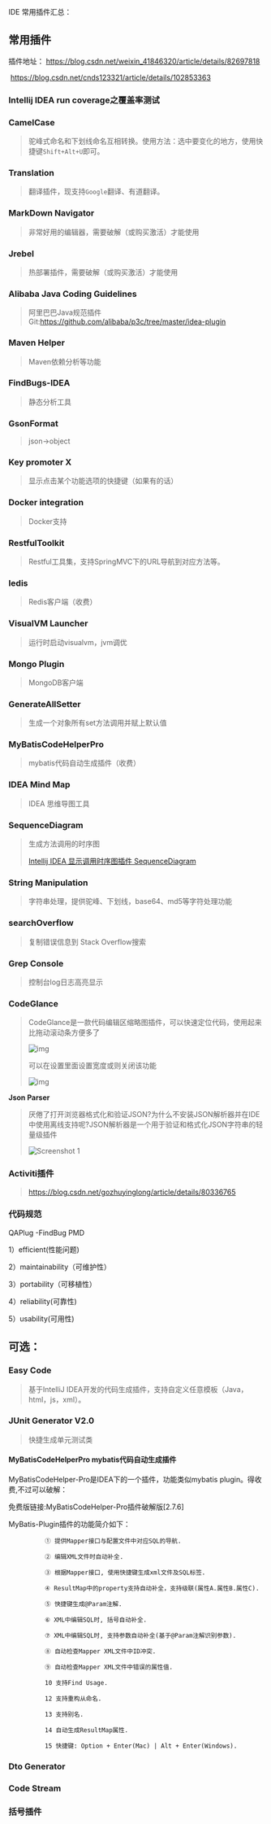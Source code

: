 IDE 常用插件汇总：

## 常用插件

插件地址： https://blog.csdn.net/weixin_41846320/article/details/82697818 

​				  https://blog.csdn.net/cnds123321/article/details/102853363 

### Intellij IDEA run coverage之覆盖率测试



### CamelCase

> 驼峰式命名和下划线命名互相转换。使用方法：选中要变化的地方，使用快捷键`Shift+Alt+U`即可。

### Translation

> 翻译插件，现支持`Google`翻译、有道翻译。

### MarkDown Navigator

> 非常好用的编辑器，需要破解（或购买激活）才能使用

### Jrebel

> 热部署插件，需要破解（或购买激活）才能使用

### Alibaba Java Coding Guidelines

> 阿里巴巴Java规范插件
> Git:https://github.com/alibaba/p3c/tree/master/idea-plugin

### Maven Helper

> Maven依赖分析等功能

### FindBugs-IDEA

> 静态分析工具

### GsonFormat

> json->object

### Key promoter X

> 显示点击某个功能选项的快捷键（如果有的话）

### Docker integration

> Docker支持

### RestfulToolkit

> Restful工具集，支持SpringMVC下的URL导航到对应方法等。

### Iedis

> Redis客户端（收费）

### VisualVM Launcher

> 运行时启动visualvm，jvm调优

### Mongo Plugin

> MongoDB客户端

### GenerateAllSetter

> 生成一个对象所有set方法调用并赋上默认值

### MyBatisCodeHelperPro

> mybatis代码自动生成插件（收费）

### IDEA Mind Map

> IDEA 思维导图工具

### SequenceDiagram

> 生成方法调用的时序图
>
>  [Intellij IDEA 显示调用时序图插件 SequenceDiagram](https://www.cnblogs.com/QuestionsZhang/p/11319529.html) 

### String Manipulation

> 字符串处理，提供驼峰、下划线，base64、md5等字符处理功能

### searchOverflow  

> 复制错误信息到 Stack Overflow搜索

### Grep Console

> 控制台log日志高亮显示

### CodeGlance 

> CodeGlance是一款代码编辑区缩略图插件，可以快速定位代码，使用起来比拖动滚动条方便多了
>
> ![img](https://img-blog.csdnimg.cn/20191017225708994.png?x-oss-process=image/watermark,type_ZmFuZ3poZW5naGVpdGk,shadow_10,text_aHR0cHM6Ly9ibG9nLmNzZG4ubmV0L0NTRE4yNDk3MjQyMDQx,size_16,color_FFFFFF,t_70)
>
> 可以在设置里面设置宽度或则关闭该功能
>
> ![img](https://img-blog.csdnimg.cn/20191018064249628.png?x-oss-process=image/watermark,type_ZmFuZ3poZW5naGVpdGk,shadow_10,text_aHR0cHM6Ly9ibG9nLmNzZG4ubmV0L0NTRE4yNDk3MjQyMDQx,size_16,color_FFFFFF,t_70)

  **Json Parser** 

>  厌倦了打开浏览器格式化和验证JSON?为什么不安装JSON解析器并在IDE中使用离线支持呢?JSON解析器是一个用于验证和格式化JSON字符串的轻量级插件 
>
>  ![Screenshot 1](https://imgconvert.csdnimg.cn/aHR0cHM6Ly9wbHVnaW5zLmpldGJyYWlucy5jb20vZmlsZXMvMTA2NTAvc2NyZWVuc2hvdF8xOTE5MC5wbmc?x-oss-process=image/format,png) 



### Activiti插件

>  https://blog.csdn.net/gozhuyinglong/article/details/80336765 



### 代码规范

QAPlug -FindBug  PMD

1）efficient(性能问题)

2）maintainability（可维护性）

3）portability（可移植性）

4）reliability(可靠性)

5）usability(可用性)





## 可选：

### Easy Code

> 基于IntelliJ IDEA开发的代码生成插件，支持自定义任意模板（Java，html，js，xml）。

### JUnit Generator V2.0

> 快捷生成单元测试类

#### MyBatisCodeHelperPro  mybatis代码自动生成插件

MyBatisCodeHelper-Pro是IDEA下的一个插件，功能类似mybatis plugin。得收费,不过可以破解：

免费版链接:MyBatisCodeHelper-Pro插件破解版[2.7.6]

MyBatis-Plugin插件的功能简介如下：

              ① 提供Mapper接口与配置文件中对应SQL的导航.
    
              ② 编辑XML文件时自动补全.
    
              ③ 根据Mapper接口, 使用快捷键生成xml文件及SQL标签.
    
              ④ ResultMap中的property支持自动补全，支持级联(属性A.属性B.属性C).
    
              ⑤ 快捷键生成@Param注解.
    
              ⑥ XML中编辑SQL时, 括号自动补全.
    
              ⑦ XML中编辑SQL时, 支持参数自动补全(基于@Param注解识别参数).
    
              ⑧ 自动检查Mapper XML文件中ID冲突.
    
              ⑨ 自动检查Mapper XML文件中错误的属性值.
    
              10 支持Find Usage.
    
              12 支持重构从命名.
    
              13 支持别名.
    
              14 自动生成ResultMap属性.
    
              15 快捷键: Option + Enter(Mac) | Alt + Enter(Windows).  


### Dto Generator



### Code Stream



### 括号插件

